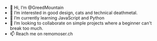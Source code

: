 - 👋 Hi, I’m @GreedMountain
- 👀 I’m interested in good design, cats and technical deathmetal.
- 🌱 I’m currently learning JavaScript and Python
- 💞️ I’m looking to collaborate on simple projects where a beginner can't break too much.
- 📫 Reach me on remomoser.ch
